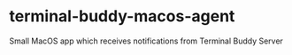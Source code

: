 # terminal-buddy-macos-agent
Small MacOS app which receives notifications from Terminal Buddy Server
